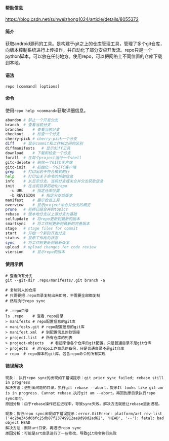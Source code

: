 #### 帮助信息

https://blog.csdn.net/sunweizhong1024/article/details/8055372

#### 简介

获取android源码的工具。是构建于git之上的仓库管理工具，管理了多个git仓库，向版本控制系统进行上传操作，并自动化了部分安卓开发流。repo只是一个python脚本，可以放在任何地方。使用repo，可以把网络上不同位置的仓库下载到本地。

#### 语法

`repo [command] [options]`

#### 命令

使用`repo help <command>`获取详细信息。

```bash
abandon	# 禁止一个开发分支
branch	# 查看当前分支
branches	# 查看当前分支
checkout	# 检查一个分支
cherry-pick	# cherry-pick一个分支
diff	# 显示commit和工作树之间的区别
diffmanifests	# 显示diff工具
download	# 下载和检查一个分支
forall	# 在每个project运行一个shell
gitc-delete	# 删除一个GITC客户端
gitc-init	# 初始化一个GITC客户端
grep	# 打印出若干符合模式的行
help	# 打印出关于命令的帮助信息
info	# 从显示分支，当前分支或未合并分支获取信息
init	# 在当前目录初始化repo
  -u URL	# 指定仓库位置
  -b REVISION	# 指定分支或版本
manifest	# 展示检查工具
overview	# 显示project未合并分支的概览
prune	# 剪掉已经合并的topics
rebase	# 使本地分支以上游分支为基础
selfupdate	# 将repo更新到最新的版本
smartsync	# 将工作树更新到最新的完善版本
stage	# stage files for commit
start	# 开始一个新的开发分支
status	# 显示工作树的状态
sync	# 将工作树更新到最新版本
upload	# upload changes for code review
viersion	# 显示repo的版本
```

#### 使用示例

```
# 查看所有分支
git --git-dir .repo/manifests/.git branch -a

# 复制别人的仓库
# 只需要把.repo目录复制出来即可，不需要全部都复制
# 然后执行repo sync

# .repo目录
ls .repo	# 查看.repo目录
> manifests	# repo配置信息的git库
> manifests.git	# repo配置信息的git库
> manifest.xml	# 到配置信息的软链接
> project.list	# 所有仓库的列表
> project-objects	# 看起来像各个仓库的git配置，只是普通目录不是git仓库
> projects	# 对repo工作目录的备份，只是普通目录不是git仓库
> repo	# repo脚本的git库，包含repo命令的所有实现
```

#### 错误解决

```
现象： 执行repo sync的出现如下错误提示：git prior sync failed; rebase still in progress
解决方法：进到出问题的目录，执行git rebase --abort，提示It looks like git-am is in progress. Cannot rebase.执行git am --abort。再回到原目录执行repo sync即可。
原因分析：由于rebase操作还在进程中，导致sync失败。解决方法就是让rebase退出进程。
```

```
现象：执行repo sync出现如下错误提示：error.GitError: platform/art rev-list ('4c2be345d6bfc25db87f23749912ae9d98d2ad62', 'HEAD', '--'): fatal: bad object HEAD
解决方法：删除art目录，再进行repo sync
原因分析：可能是art目录进行了一些修改，导致git命令执行失败
```

